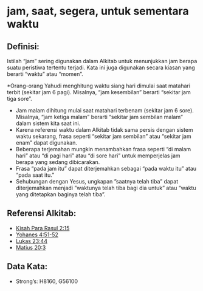 # jam, saat, segera, untuk sementara waktu

## Definisi:

Istilah “jam” sering digunakan dalam Alkitab untuk menunjukkan jam berapa suatu peristiwa tertentu terjadi. Kata ini juga digunakan secara kiasan yang berarti “waktu” atau “momen”.

*Orang-orang Yahudi menghitung waktu siang hari dimulai saat matahari terbit (sekitar jam 6 pagi). Misalnya, “jam kesembilan” berarti “sekitar jam tiga sore”.
* Jam malam dihitung mulai saat matahari terbenam (sekitar jam 6 sore). Misalnya, “jam ketiga malam” berarti “sekitar jam sembilan malam” dalam sistem kita saat ini.
* Karena referensi waktu dalam Alkitab tidak sama persis dengan sistem waktu sekarang, frasa seperti “sekitar jam sembilan” atau “sekitar jam enam” dapat digunakan.
* Beberapa terjemahan mungkin menambahkan frasa seperti “di malam hari” atau “di pagi hari” atau “di sore hari” untuk memperjelas jam berapa yang sedang dibicarakan.
* Frasa “pada jam itu” dapat diterjemahkan sebagai “pada waktu itu” atau “pada saat itu.”
* Sehubungan dengan Yesus, ungkapan ”saatnya telah tiba” dapat diterjemahkan menjadi ”waktunya telah tiba bagi dia untuk” atau “waktu yang ditetapkan baginya telah tiba”.

##  Referensi Alkitab:

* [Kisah Para Rasul 2:15](rc://en/tn/help/act/02/15)
* [Yohanes 4:51-52](rc://en/tn/help/jhn/04/51)
* [Lukas 23:44](rc://en/tn/help/luk/23/44)
* [Matius 20:3](rc://en/tn/help/mat/20/03)

## Data Kata:

* Strong’s: H8160, G56100
